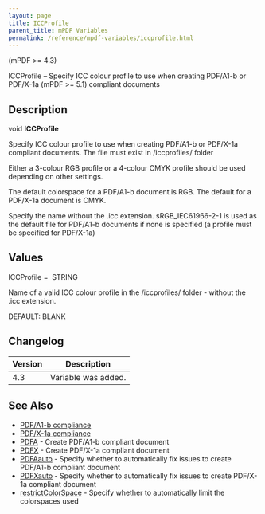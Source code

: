 ```yaml
---
layout: page
title: ICCProfile
parent_title: mPDF Variables
permalink: /reference/mpdf-variables/iccprofile.html
---
```


<div id="bpmbook" class="bpmbook" style="direction:ltr;">
<div class="topic_user_field">
<div id="U0">
<p>(mPDF &gt;= 4.3)</p>
<p>ICCProfile – Specify ICC colour profile to use when creating PDF/A1-b or PDF/X-1a (mPDF &gt;= 5.1) compliant documents</p>
<h2>Description</h2>

<div class="alert alert-info" role="alert">void <b>ICCProfile</b></div>
<p>Specify ICC colour profile to use when creating PDF/A1-b or PDF/X-1a compliant documents. The file must exist in <span class="filename">/iccprofiles/</span> folder</p>
<p>Either a 3-colour RGB profile or a 4-colour CMYK profile should be used depending on other settings.</p>
<p>The default colorspace for a PDF/A1-b document is RGB. The default for a PDF/X-1a document is CMYK.</p>
<p>Specify the name without the <span class="filename">.icc</span> extension. sRGB_IEC61966-2-1 is used as the default file for PDF/A1-b documents if none is specified (a profile must be specified for PDF/X-1a)</p>
<h2>Values</h2>
<p class="manual_param_dt"><span class="parameter">ICCProfile</span> =&nbsp; <span class="smallblock">STRING</span></p>
<p class="manual_param_dd">Name of a valid ICC colour profile in the <span class="filename">/iccprofiles/</span> folder - without the <span class="filename">.icc</span> extension.

<span class="smallblock">DEFAULT</span>: <span class="smallblock">BLANK</span>&nbsp;<span class="smallblock">&nbsp;</span></p>
<h2>Changelog</h2>
<table class="bpmTopic"> <thead>
<tr> <th>Version</th><th>Description</th> </tr>
</thead> <tbody>
<tr>
<td>4.3</td>
<td>Variable was added.</td>
</tr>
</tbody> </table>
<h2>See Also</h2>
<ul>
<li class="manual_boxlist"><a href="/what-else-can-i-do/pdf-a1-b-compliance.html">PDF/A1-b compliance</a></li>
<li class="manual_boxlist"><a href="/what-else-can-i-do/pdf-x-1a-compliance.html">PDF/X-1a compliance</a></li>
<li class="manual_boxlist"><a href="/reference/mpdf-variables/pdfa.html">PDFA</a> - Create PDF/A1-b compliant document</li>
<li class="manual_boxlist"><a href="/reference/mpdf-variables/pdfx.html">PDFX</a> - Create PDF/X-1a compliant document</li>
<li class="manual_boxlist"><a href="/reference/mpdf-variables/pdfaauto.html">PDFAauto</a> - Specify whether to automatically fix issues to create PDF/A1-b compliant document</li>
<li class="manual_boxlist"><a href="/reference/mpdf-variables/pdfxauto.html">PDFXauto</a> - Specify whether to automatically fix issues to create PDF/X-1a compliant document</li>
<li class="manual_boxlist"><a href="/reference/mpdf-variables/restrictcolorspace.html">restrictColorSpace</a> - Specify whether to automatically limit the colorspaces used</li>
</ul>
</div>
</div>

